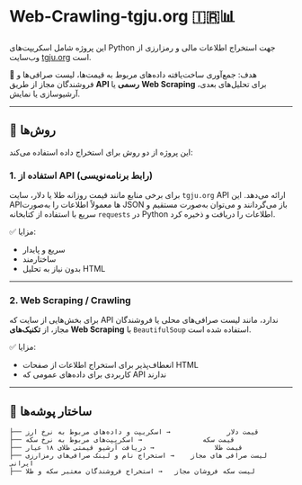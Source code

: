 # Web-Crawling-tgju.org 🇮🇷📊

این پروژه شامل اسکریپت‌های Python جهت استخراج اطلاعات مالی و رمزارزی از وب‌سایت [tgju.org](https://www.tgju.org) است.

📌 هدف: جمع‌آوری ساخت‌یافته داده‌های مربوط به قیمت‌ها، لیست صرافی‌ها و فروشندگان مجاز از طریق **API رسمی** یا **Web Scraping** برای تحلیل‌های بعدی، آرشیوسازی یا نمایش.

---

## 🔧 روش‌ها

این پروژه از دو روش برای استخراج داده استفاده می‌کند:

### 1. استفاده از API (رابط برنامه‌نویسی)
برای برخی منابع مانند قیمت روزانه طلا یا دلار، سایت `tgju.org` API ارائه می‌دهد. این APIها معمولاً اطلاعات را به‌صورت JSON باز می‌گردانند و می‌توان به‌صورت مستقیم و سریع با استفاده از کتابخانه `requests` در Python اطلاعات را دریافت و ذخیره کرد.

✅ مزایا:
- سریع و پایدار
- ساختارمند
- بدون نیاز به تحلیل HTML

---

### 2. Web Scraping / Crawling
برای بخش‌هایی از سایت که API ندارد، مانند لیست صرافی‌های محلی یا فروشندگان مجاز، از **تکنیک‌های Web Scraping** با `BeautifulSoup` استفاده شده است.

✅ مزایا:
- انعطاف‌پذیر برای استخراج اطلاعات از صفحات HTML
- کاربردی برای داده‌های عمومی که API ندارند

---

## 📂 ساختار پوشه‌ها

```text
├── قیمت دلار              → اسکریپت و داده‌های مربوط به نرخ ارز
├── قیمت سکه               → اسکریپت‌های مربوط به نرخ سکه
├── قیمت طلا               → دریافت آرشیو قیمتی طلای ۱۸ عیار
├── لیست صرافی های مجاز    → استخراج نام و لینک صرافی‌های رمزارزی ایرانی
├── لیست سکه فروشان مجاز   → استخراج فروشندگان معتبر سکه و طلا

